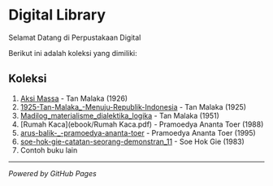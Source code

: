 # Digital Library

Selamat Datang di Perpustakaan Digital

Berikut ini adalah koleksi yang dimiliki:

## Koleksi
1. [Aksi Massa](ebook/Aksi_Massa_Tan_Malaka.pdf) - Tan Malaka (1926)
2. [1925-Tan-Malaka_-Menuju-Republik-Indonesia](ebook/1925-Tan-Malaka_-Menuju-Republik-Indonesia.pdf) - Tan Malaka (1925)
3. [Madilog_materialisme_dialektika_logika](ebook/Madilog_materialisme_dialektika_logika.pdf) - Tan Malaka (1951)
4. [Rumah Kaca](ebook/Rumah Kaca.pdf) - Pramoedya Ananta Toer (1988)
5. [arus-balik-_-pramoedya-ananta-toer](ebook/arus-balik-_-pramoedya-ananta-toer.pdf) - Pramoedya Ananta Toer (1995)
6. [soe-hok-gie-catatan-seorang-demonstran_11](ebook/soe-hok-gie-catatan-seorang-demonstran_11.pdf) - Soe Hok Gie (1983)
7. Contoh buku lain

---

*Powered by GitHub Pages*
